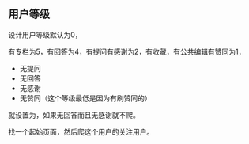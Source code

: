 ## 用户等级

设计用户等级默认为0，

有专栏为5，有回答为4，有提问有感谢为2，有收藏，有公共编辑有赞同为1，
- 无提问
- 无回答
- 无感谢
- 无赞同（这个等级最低是因为有刷赞同的）

就设置为，如果无回答而且无感谢就不爬。

找一个起始页面，然后爬这个用户的关注用户。